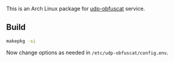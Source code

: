 This is an Arch Linux package for
[udp-obfuscat](https://github.com/vehlwn/udp-obfuscat) service.

## Build

```bash
makepkg -si
```

Now change options as needed in `/etc/udp-obfuscat/config.env`.

